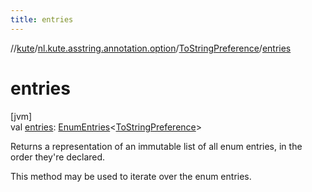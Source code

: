 ```yaml
---
title: entries
---
```

//[kute](../../../index.html)/[nl.kute.asstring.annotation.option](../index.html)/[ToStringPreference](index.html)/[entries](entries.html)



# entries



[jvm]\
val [entries](entries.html): [EnumEntries](https://kotlinlang.org/api/latest/jvm/stdlib/kotlin.enums/-enum-entries/index.html)&lt;[ToStringPreference](index.html)&gt;



Returns a representation of an immutable list of all enum entries, in the order they're declared.



This method may be used to iterate over the enum entries.





